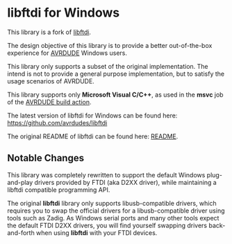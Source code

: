 # libftdi for Windows

This library is a fork of [libftdi](https://www.intra2net.com/en/developer/libftdi/).

The design objective of this library is to provide a better
out-of-the-box experience for [AVRDUDE](https://github.com/avrdudes/avrdude) Windows users.

This library only supports a subset of the original implementation.
The intend is not to provide a general purpose implementation,
but to satisfy the usage scenarios of AVRDUDE.

This library supports only **Microsoft Visual C/C++**,
as used in the **msvc** job of the [AVRDUDE build action](https://github.com/avrdudes/avrdude/blob/main/.github/workflows/build.yml).

The latest version of libftdi for Windows can be found here:\
<https://github.com/avrdudes/libftdi>

The original README of libftdi can be found here: [README](./README).

## Notable Changes

This library was completely rewritten to support the default Windows
plug-and-play drivers provided by FTDI (aka D2XX driver),
while maintaining a libftdi compatible programming API.

The original **libftdi** library only supports libusb-compatible drivers,
which requires you to swap the official drivers for a libusb-compatible driver
using tools such as Zadig.
As Windows serial ports and many other tools expect the default FTDI D2XX
drivers, you will find yourself swapping drivers back-and-forth when
using **libftdi** with your FTDI devices.
